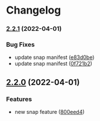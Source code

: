 # Changelog

### [2.2.1](https://github.com/mpetrunic/filsnap/compare/filsnap-v2.2.0...filsnap-v2.2.1) (2022-04-01)


### Bug Fixes

* update snap manifest ([e83d0be](https://github.com/mpetrunic/filsnap/commit/e83d0be9c19cd8afe0a7327841f029db6f5eb518))
* update snap manifest ([0f721b2](https://github.com/mpetrunic/filsnap/commit/0f721b2b7c3c171b0c7fed41ada3147609132438))

## [2.2.0](https://github.com/mpetrunic/filsnap/compare/filsnap-v2.1.0...filsnap-v2.2.0) (2022-04-01)


### Features

* new snap feature ([800eed4](https://github.com/mpetrunic/filsnap/commit/800eed4a29c7799590acc2d2ed70f6fb07e4b5e0))
